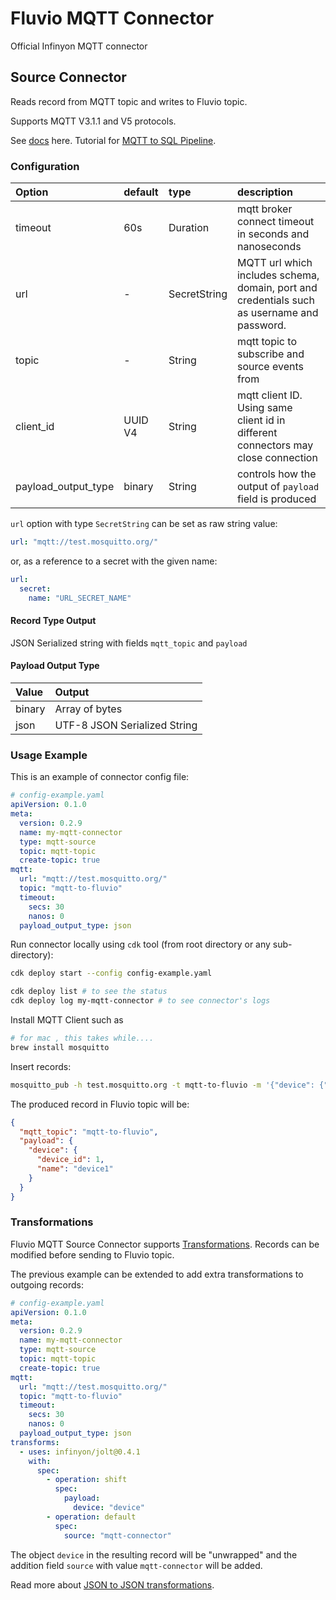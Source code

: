 # Fluvio MQTT Connector
Official Infinyon MQTT connector

## Source Connector
Reads record from MQTT topic and writes to Fluvio topic.

Supports MQTT V3.1.1 and V5 protocols.


See [docs](https://www.fluvio.io/connectors/inbound/mqtt/) here.
Tutorial for [MQTT to SQL Pipeline](https://www.fluvio.io/docs/tutorials/mqtt-to-sql/).

### Configuration
| Option              | default  | type           | description                                                                                                                                          |
|:--------------------|:---------|:---------      |:-----------------------------------------------------------------------------------------------------------------------------------------------------|
| timeout             | 60s      | Duration       | mqtt broker connect timeout in seconds and nanoseconds                                                                                               |
| url                 | -        | SecretString   | MQTT url which includes schema, domain, port and credentials such as username and password.                                                          |
| topic               | -        | String         | mqtt topic to subscribe and source events from                                                                                                       |
| client_id           | UUID V4  | String         | mqtt client ID. Using same client id in different connectors may close connection                                                                                                                                       |
| payload_output_type | binary   | String         | controls how the output of `payload` field is produced                                                                                               |

`url` option with type `SecretString` can be set as raw string value:
```yaml
url: "mqtt://test.mosquitto.org/"
```
or, as a reference to a secret with the given name:
```yaml
url:
  secret:
    name: "URL_SECRET_NAME"
```


#### Record Type Output

JSON Serialized string with fields `mqtt_topic` and `payload`

#### Payload Output Type

| Value  | Output                       |
|:-------|:-----------------------------|
| binary | Array of bytes               |
| json   | UTF-8 JSON Serialized String |

### Usage Example

This is an example of connector config file:

```yaml
# config-example.yaml
apiVersion: 0.1.0
meta:
  version: 0.2.9
  name: my-mqtt-connector
  type: mqtt-source
  topic: mqtt-topic
  create-topic: true
mqtt:
  url: "mqtt://test.mosquitto.org/"
  topic: "mqtt-to-fluvio"
  timeout:
    secs: 30
    nanos: 0
  payload_output_type: json
```

Run connector locally using `cdk` tool (from root directory or any sub-directory):

```bash
cdk deploy start --config config-example.yaml

cdk deploy list # to see the status
cdk deploy log my-mqtt-connector # to see connector's logs
```

Install MQTT Client such as
```bash
# for mac , this takes while....
brew install mosquitto
```

Insert records:
```bash
mosquitto_pub -h test.mosquitto.org -t mqtt-to-fluvio -m '{"device": {"device_id":1, "name":"device1"}}'
```

The produced record in Fluvio topic will be:
```json
{
  "mqtt_topic": "mqtt-to-fluvio",
  "payload": {
    "device": {
      "device_id": 1,
      "name": "device1"
    }
  }
}
```
### Transformations
Fluvio MQTT Source Connector supports [Transformations](https://www.fluvio.io/docs/concepts/transformations-chain/). Records can be modified before sending to Fluvio topic.

The previous example can be extended to add extra transformations to outgoing records:
```yaml
# config-example.yaml
apiVersion: 0.1.0
meta:
  version: 0.2.9
  name: my-mqtt-connector
  type: mqtt-source
  topic: mqtt-topic
  create-topic: true
mqtt:
  url: "mqtt://test.mosquitto.org/"
  topic: "mqtt-to-fluvio"
  timeout:
    secs: 30
    nanos: 0
  payload_output_type: json
transforms:
  - uses: infinyon/jolt@0.4.1
    with:
      spec:
        - operation: shift
          spec:
            payload:
              device: "device"
        - operation: default
          spec:
            source: "mqtt-connector"
```
The object `device` in the resulting record will be "unwrapped" and the addition field `source` with value `mqtt-connector`
will be added.

Read more about [JSON to JSON transformations](https://www.fluvio.io/smartmodules/certified/jolt/).


